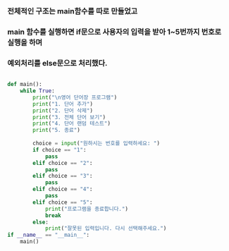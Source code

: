 
### 전체적인 구조는 main함수를 따로 만들었고 
### main 함수를 실행하면 if문으로 사용자의 입력을 받아 1~5번까지 번호로 실행을 하며
### 예외처리를 else문으로 처리했다.

```python

def main():
    while True:
        print("\n영어 단어장 프로그램")
        print("1. 단어 추가")
        print("2. 단어 삭제")
        print("3. 전체 단어 보기")
        print("4. 단어 랜덤 테스트")
        print("5. 종료")
        
        choice = input("원하시는 번호를 입력하세요: ")
        if choice == "1":
            pass
        elif choice == "2":
            pass
        elif choice == "3":
            pass
        elif choice == "4":
            pass
        elif choice == "5":
            print("프로그램을 종료합니다.")
            break
        else:
            print("잘못된 입력입니다. 다시 선택해주세요.")
if __name__ == "__main__":
    main()

```
